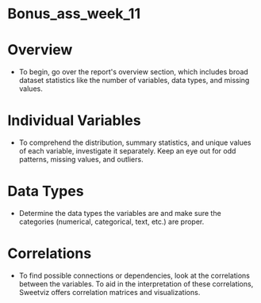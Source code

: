 # Bonus_ass_week_11
# Overview
- To begin, go over the report's overview section, which includes broad dataset statistics like the number of variables, data types, and missing values.
# Individual Variables
- To comprehend the distribution, summary statistics, and unique values of each variable, investigate it separately. Keep an eye out for odd patterns, missing values, and outliers.
# Data Types
- Determine the data types the variables are and make sure the categories (numerical, categorical, text, etc.) are proper.
# Correlations
- To find possible connections or dependencies, look at the correlations between the variables. To aid in the interpretation of these correlations, Sweetviz offers correlation matrices and visualizations.
